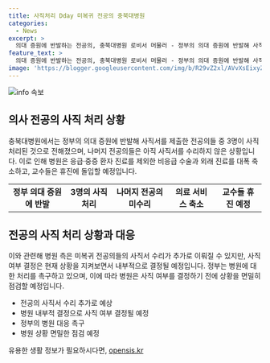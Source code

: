 ```yaml
---
title: 사직처리 Dday 미복귀 전공의 충북대병원
categories:
  - News
excerpt: >
  의대 증원에 반발하는 전공의, 충북대병원 로비서 머물러 - 정부의 의대 증원에 반발해 사직서를 제출한 충북대병원 소속 112명의 전공의 중 3명이 사직 처리되었으며, 나머지는 아직 수리되지 않았다. 병원은 상황을 지켜보며 사직 여부를 결정할 예정이며, 응급·중증 환자 진료를 제외한 수술과 외래 진료가 대폭 축소되고 교수들은 휴진에 돌입할 예정이다. 정부는 부족한 전공의 인원을 보충하기 위해 사직 처리 인원을 확인하고 하반기 전공의 모집 인원을 신청하라고 요구했다.
feature_text: >
  의대 증원에 반발하는 전공의, 충북대병원 로비서 머물러 - 정부의 의대 증원에 반발해 사직서를 제출한 충북대병원 소속 112명의 전공의 중 3명이 사직 처리되었으며, 나머지는 아직 수리되지 않았다. 병원은 상황을 지켜보며 사직 여부를 결정할 예정이며, 응급·중증 환자 진료를 제외한 수술과 외래 진료가 대폭 축소되고 교수들은 휴진에 돌입할 예정이다. 정부는 부족한 전공의 인원을 보충하기 위해 사직 처리 인원을 확인하고 하반기 전공의 모집 인원을 신청하라고 요구했다.
image: 'https://blogger.googleusercontent.com/img/b/R29vZ2xl/AVvXsEixyZcFfHzMRdzZMjFBmAUKJYCLCGyLL1o632UiGVXcaFdKo_bkvkuCioo0uUKlGfBVcT3P84aROyZIXSBEx3Aw5nCQ3pTgDom1WDC4m8eifvWiAmWEEVb4x6G_l8C0QH225ldMjyaFvpxGEBGNO37VmDTDMHGhJPq73UglMfDca1-0aw/s1600/blogspot.png'
---
```


<p><img src="https://blogger.googleusercontent.com/img/b/R29vZ2xl/AVvXsEixyZcFfHzMRdzZMjFBmAUKJYCLCGyLL1o632UiGVXcaFdKo_bkvkuCioo0uUKlGfBVcT3P84aROyZIXSBEx3Aw5nCQ3pTgDom1WDC4m8eifvWiAmWEEVb4x6G_l8C0QH225ldMjyaFvpxGEBGNO37VmDTDMHGhJPq73UglMfDca1-0aw/s1600/blogspot.png" alt="info 속보" /></p>

<h2 data-ke-size="size26">의사 전공의 사직 처리 상황</h2>

<p data-ke-size="size16">충북대병원에서는 정부의 의대 증원에 반발해 사직서를 제출한 전공의들 중 3명이 사직 처리된 것으로 전해졌으며, 나머지 전공의들은 아직 사직서를 수리하지 않은 상황입니다. 이로 인해 병원은 응급·중증 환자 진료를 제외한 비응급 수술과 외래 진료를 대폭 축소하고, 교수들은 휴진에 돌입할 예정입니다.</p>

<table>
    <tr>
        <td style="text-align: center; height: 17px;"><b>정부 의대 증원에 반발</b></td>
        <td style="text-align: center; height: 17px;"><b>3명의 사직 처리</b></td>
        <td style="text-align: center; height: 17px;"><b>나머지 전공의 미수리</b></td>
        <td style="text-align: center; height: 17px;"><b>의료 서비스 축소</b></td>
        <td style="text-align: center; height: 17px;"><b>교수들 휴진 예정</b></td>
    </tr>
</table>

<h2 data-ke-size="size26">전공의 사직 처리 상황과 대응</h2>

<p data-ke-size="size16">이와 관련해 병원 측은 미복귀 전공의들의 사직서 수리가 추가로 이뤄질 수 있지만, 사직 여부 결정은 현재 상황을 지켜보면서 내부적으로 결정될 예정입니다. 정부는 병원에 대한 처리를 촉구하고 있으며, 이에 따라 병원은 사직 여부를 결정하기 전에 상황을 면밀히 점검할 예정입니다.</p>

<ul>
    <li>전공의 사직서 수리 추가로 예상</li>
    <li>병원 내부적 결정으로 사직 여부 결정될 예정</li>
    <li>정부의 병원 대응 촉구</li>
    <li>병원 상황 면밀한 점검 예정</li>
</ul>
유용한 생활 정보가 필요하시다면, <a href="https://opensis.kr" rel="dofollow">opensis.kr</a>


